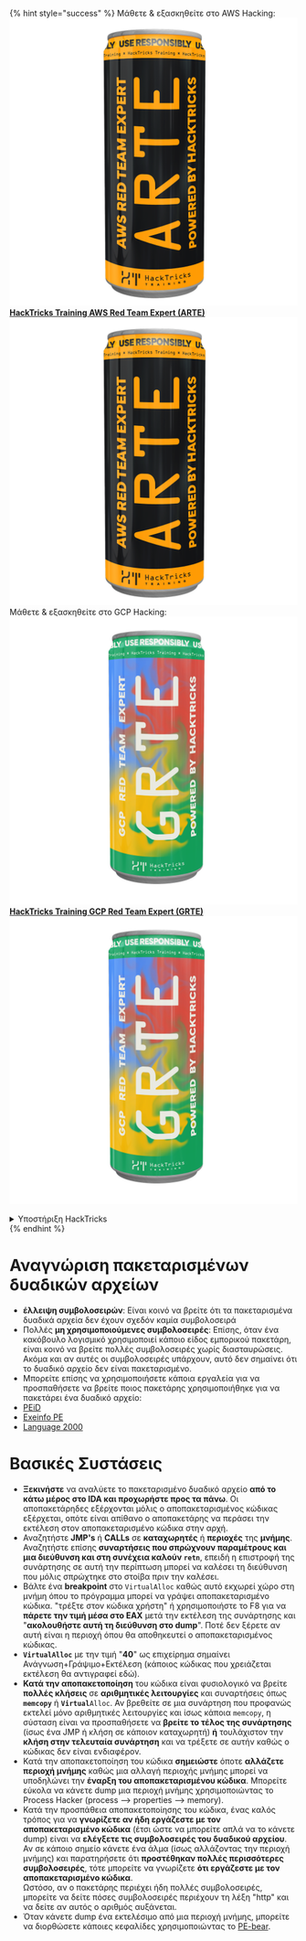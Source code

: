 {% hint style="success" %}
Μάθετε & εξασκηθείτε στο AWS Hacking:<img src="/.gitbook/assets/arte.png" alt="" data-size="line">[**HackTricks Training AWS Red Team Expert (ARTE)**](https://training.hacktricks.xyz/courses/arte)<img src="/.gitbook/assets/arte.png" alt="" data-size="line">\
Μάθετε & εξασκηθείτε στο GCP Hacking: <img src="/.gitbook/assets/grte.png" alt="" data-size="line">[**HackTricks Training GCP Red Team Expert (GRTE)**<img src="/.gitbook/assets/grte.png" alt="" data-size="line">](https://training.hacktricks.xyz/courses/grte)

<details>

<summary>Υποστήριξη HackTricks</summary>

* Ελέγξτε τα [**σχέδια συνδρομής**](https://github.com/sponsors/carlospolop)!
* **Εγγραφείτε στην** 💬 [**ομάδα Discord**](https://discord.gg/hRep4RUj7f) ή στην [**ομάδα telegram**](https://t.me/peass) ή **ακολουθήστε** μας στο **Twitter** 🐦 [**@hacktricks\_live**](https://twitter.com/hacktricks\_live)**.**
* **Μοιραστείτε κόλπα hacking υποβάλλοντας PRs στα** [**HackTricks**](https://github.com/carlospolop/hacktricks) και [**HackTricks Cloud**](https://github.com/carlospolop/hacktricks-cloud) github repos.

</details>
{% endhint %}


# Αναγνώριση πακεταρισμένων δυαδικών αρχείων

* **έλλειψη συμβολοσειρών**: Είναι κοινό να βρείτε ότι τα πακεταρισμένα δυαδικά αρχεία δεν έχουν σχεδόν καμία συμβολοσειρά
* Πολλές **μη χρησιμοποιούμενες συμβολοσειρές**: Επίσης, όταν ένα κακόβουλο λογισμικό χρησιμοποιεί κάποιο είδος εμπορικού πακετάρη, είναι κοινό να βρείτε πολλές συμβολοσειρές χωρίς διασταυρώσεις. Ακόμα και αν αυτές οι συμβολοσειρές υπάρχουν, αυτό δεν σημαίνει ότι το δυαδικό αρχείο δεν είναι πακεταρισμένο.
* Μπορείτε επίσης να χρησιμοποιήσετε κάποια εργαλεία για να προσπαθήσετε να βρείτε ποιος πακετάρης χρησιμοποιήθηκε για να πακετάρει ένα δυαδικό αρχείο:
* [PEiD](http://www.softpedia.com/get/Programming/Packers-Crypters-Protectors/PEiD-updated.shtml)
* [Exeinfo PE](http://www.softpedia.com/get/Programming/Packers-Crypters-Protectors/ExEinfo-PE.shtml)
* [Language 2000](http://farrokhi.net/language/)

# Βασικές Συστάσεις

* **Ξεκινήστε** να αναλύετε το πακεταρισμένο δυαδικό αρχείο **από το κάτω μέρος στο IDA και προχωρήστε προς τα πάνω**. Οι αποπακετάρηδες εξέρχονται μόλις ο αποπακεταρισμένος κώδικας εξέρχεται, οπότε είναι απίθανο ο αποπακετάρης να περάσει την εκτέλεση στον αποπακεταρισμένο κώδικα στην αρχή.
* Αναζητήστε **JMP's** ή **CALLs** σε **καταχωρητές** ή **περιοχές** της **μνήμης**. Αναζητήστε επίσης **συναρτήσεις που σπρώχνουν παραμέτρους και μια διεύθυνση και στη συνέχεια καλούν `retn`**, επειδή η επιστροφή της συνάρτησης σε αυτή την περίπτωση μπορεί να καλέσει τη διεύθυνση που μόλις σπρώχτηκε στο στοίβα πριν την καλέσει.
* Βάλτε ένα **breakpoint** στο `VirtualAlloc` καθώς αυτό εκχωρεί χώρο στη μνήμη όπου το πρόγραμμα μπορεί να γράψει αποπακεταρισμένο κώδικα. "τρέξτε στον κώδικα χρήστη" ή χρησιμοποιήστε το F8 για να **πάρετε την τιμή μέσα στο EAX** μετά την εκτέλεση της συνάρτησης και "**ακολουθήστε αυτή τη διεύθυνση στο dump**". Ποτέ δεν ξέρετε αν αυτή είναι η περιοχή όπου θα αποθηκευτεί ο αποπακεταρισμένος κώδικας.
* **`VirtualAlloc`** με την τιμή "**40**" ως επιχείρημα σημαίνει Ανάγνωση+Γράψιμο+Εκτέλεση (κάποιος κώδικας που χρειάζεται εκτέλεση θα αντιγραφεί εδώ).
* **Κατά την αποπακετοποίηση** του κώδικα είναι φυσιολογικό να βρείτε **πολλές κλήσεις** σε **αριθμητικές λειτουργίες** και συναρτήσεις όπως **`memcopy`** ή **`Virtual`**`Alloc`. Αν βρεθείτε σε μια συνάρτηση που προφανώς εκτελεί μόνο αριθμητικές λειτουργίες και ίσως κάποια `memcopy`, η σύσταση είναι να προσπαθήσετε να **βρείτε το τέλος της συνάρτησης** (ίσως ένα JMP ή κλήση σε κάποιον καταχωρητή) **ή** τουλάχιστον την **κλήση στην τελευταία συνάρτηση** και να τρέξετε σε αυτήν καθώς ο κώδικας δεν είναι ενδιαφέρον.
* Κατά την αποπακετοποίηση του κώδικα **σημειώστε** όποτε **αλλάζετε περιοχή μνήμης** καθώς μια αλλαγή περιοχής μνήμης μπορεί να υποδηλώνει την **έναρξη του αποπακεταρισμένου κώδικα**. Μπορείτε εύκολα να κάνετε dump μια περιοχή μνήμης χρησιμοποιώντας το Process Hacker (process --> properties --> memory).
* Κατά την προσπάθεια αποπακετοποίησης του κώδικα, ένας καλός τρόπος για να **γνωρίζετε αν ήδη εργάζεστε με τον αποπακεταρισμένο κώδικα** (έτσι ώστε να μπορείτε απλά να το κάνετε dump) είναι να **ελέγξετε τις συμβολοσειρές του δυαδικού αρχείου**. Αν σε κάποιο σημείο κάνετε ένα άλμα (ίσως αλλάζοντας την περιοχή μνήμης) και παρατηρήσετε ότι **προστέθηκαν πολλές περισσότερες συμβολοσειρές**, τότε μπορείτε να γνωρίζετε **ότι εργάζεστε με τον αποπακεταρισμένο κώδικα**.\
Ωστόσο, αν ο πακετάρης περιέχει ήδη πολλές συμβολοσειρές, μπορείτε να δείτε πόσες συμβολοσειρές περιέχουν τη λέξη "http" και να δείτε αν αυτός ο αριθμός αυξάνεται.
* Όταν κάνετε dump ένα εκτελέσιμο από μια περιοχή μνήμης, μπορείτε να διορθώσετε κάποιες κεφαλίδες χρησιμοποιώντας το [PE-bear](https://github.com/hasherezade/pe-bear-releases/releases).
